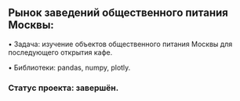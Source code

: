 ## Рынок заведений общественного питания Москвы:

• Задача: изучение объектов общественного питания Москвы для последующего открытия кафе.

• Библиотеки: pandas, numpy, plotly.

### Статус проекта: завершён.
